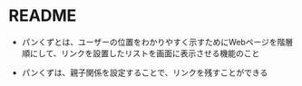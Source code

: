 # README

- パンくずとは、ユーザーの位置をわかりやすく示すためにWebページを階層順にして、リンクを設置したリストを画面に表示させる機能のこと

- パンくずは、親子関係を設定することで、リンクを残すことができる